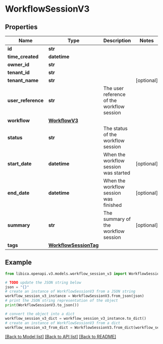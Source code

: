 # WorkflowSessionV3


## Properties

Name | Type | Description | Notes
------------ | ------------- | ------------- | -------------
**id** | **str** |  | 
**time_created** | **datetime** |  | 
**owner_id** | **str** |  | 
**tenant_id** | **str** |  | 
**tenant_name** | **str** |  | [optional] 
**user_reference** | **str** | The user reference of the workflow session | 
**workflow** | [**WorkflowV3**](WorkflowV3.md) |  | 
**status** | **str** | The status of the workflow session | 
**start_date** | **datetime** | When the workflow session was started | [optional] 
**end_date** | **datetime** | When the workflow session was finished | [optional] 
**summary** | **str** | The summary of the workflow session | [optional] 
**tags** | [**WorkflowSessionTag**](WorkflowSessionTag.md) |  | 

## Example

```python
from libica.openapi.v3.models.workflow_session_v3 import WorkflowSessionV3

# TODO update the JSON string below
json = "{}"
# create an instance of WorkflowSessionV3 from a JSON string
workflow_session_v3_instance = WorkflowSessionV3.from_json(json)
# print the JSON string representation of the object
print(WorkflowSessionV3.to_json())

# convert the object into a dict
workflow_session_v3_dict = workflow_session_v3_instance.to_dict()
# create an instance of WorkflowSessionV3 from a dict
workflow_session_v3_from_dict = WorkflowSessionV3.from_dict(workflow_session_v3_dict)
```
[[Back to Model list]](../README.md#documentation-for-models) [[Back to API list]](../README.md#documentation-for-api-endpoints) [[Back to README]](../README.md)


